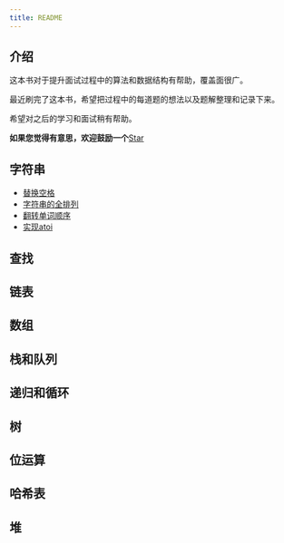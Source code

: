 ```yaml
---
title: README
---
```


## 介绍
这本书对于提升面试过程中的算法和数据结构有帮助，覆盖面很广。

最近刷完了这本书，希望把过程中的每道题的想法以及题解整理和记录下来。

希望对之后的学习和面试稍有帮助。

**如果您觉得有意思，欢迎鼓励一个**[Star](https://github.com/Hewie8023/HewieBlog)

## 字符串
- [替换空格](https://www.rxwcv.cn/algorithm/sword_offer/so1.html#替换空格)
- [字符串的全排列](https://www.rxwcv.cn/algorithm/sword_offer/so1.html#%E5%AD%97%E7%AC%A6%E4%B8%B2%E7%9A%84%E5%85%A8%E6%8E%92%E5%88%97)
- [翻转单词顺序](https://www.rxwcv.cn/algorithm/sword_offer/so1.html#%E7%BF%BB%E8%BD%AC%E5%8D%95%E8%AF%8D%E9%A1%BA%E5%BA%8F)
- [实现atoi](https://www.rxwcv.cn/algorithm/sword_offer/so1.html#%E5%AE%9E%E7%8E%B0atoi)

## 查找

## 链表

## 数组

## 栈和队列

## 递归和循环

## 树

## 位运算

## 哈希表

## 堆